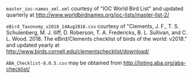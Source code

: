 `master_ioc-names_xml.xml` courtesy of "IOC World Bird List" and updated quarterly at http://www.worldbirdnames.org/ioc-lists/master-list-2/

`eBird_Taxonomy_v2018_14Aug2018.csv` courtesy of "Clements, J. F., T. S. Schulenberg, M. J. Iliff, D. Roberson, T. A. Fredericks, B. L. Sullivan, and C. L. Wood. 2018. The eBird/Clements checklist of birds of the world: v2018." and updated yearly at
http://www.birds.cornell.edu/clementschecklist/download/

`ABA_Checklist-8.0.5.csv` may be obtained from
http://listing.aba.org/aba-checklist/
